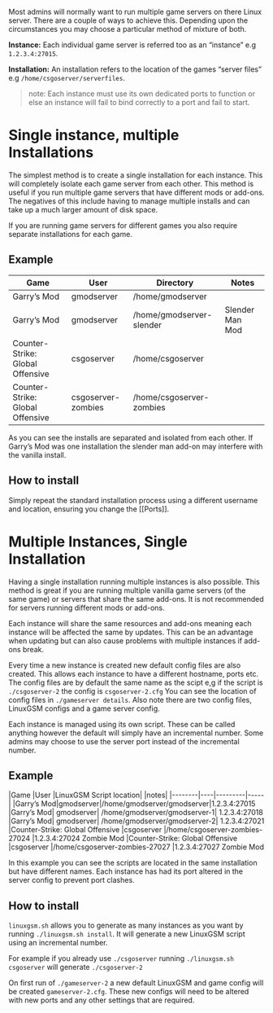 Most admins will normally want to run multiple game servers on there Linux server. There are a couple of ways to achieve this. Depending upon the circumstances you may choose a particular method of mixture of both.

**Instance:** Each individual game server is referred too as an “instance” e.g `1.2.3.4:27015`.

**Installation:** An installation refers to the location of the games “server files” e.g `/home/csgoserver/serverfiles`.

> note: Each instance must use its own dedicated ports to function or else an instance will fail to bind correctly to a port and fail to start.

# Single instance, multiple Installations
The simplest method is to create a single installation for each instance. This will completely isolate each game server from each other. This method is useful if you run multiple game servers that have different mods or add-ons. The negatives of this include having to manage multiple installs and can take up a much larger amount of disk space.

If you are running game servers for different games you also require separate installations for each game.

## Example

|Game |User|Directory|Notes|
|--------|----|---------|-----|
| Garry’s Mod |gmodserver|/home/gmodserver|     |
| Garry’s Mod |gmodserver|/home/gmodserver-slender|Slender Man Mod|
| Counter-Strike: Global Offensive |csgoserver|/home/csgoserver|   |
| Counter-Strike: Global Offensive |csgoserver-zombies|/home/csgoserver-zombies|   |

As you can see the installs are separated and isolated from each other. If Garry’s Mod was one installation the slender man add-on may interfere with the vanilla install. 

## How to install
Simply repeat the standard installation process using a different username and location, ensuring you change the [[Ports]].

# Multiple Instances, Single Installation
Having a single installation running multiple instances is also possible. This method is great if you are running multiple vanilla game servers (of the same game) or servers that share the same add-ons. It is not recommended for servers running different mods or add-ons.

Each instance will share the same resources and add-ons meaning each instance will be affected the same by updates. This can be an advantage when updating but can also cause problems with multiple instances if add-ons break.

Every time a new instance is created new default config files are also created. This allows each instance to have a different hostname, ports etc. The config files are by default the same name as the scipt e,g if the script is `./csgoserver-2` the config is `csgoserver-2.cfg` You can see the location of config files in `./gameserver details`. Also note there are two config files, LinuxGSM configs and a game server config.

Each instance is managed using its own script. These can be called anything however the default will simply have an incremental number. Some admins may choose to use the server port instead of the incremental number.

## Example

|Game	|User	|LinuxGSM Script location|	|notes|
|--------|----|---------|-----|
|Garry’s Mod|gmodserver|/home/gmodserver/gmodserver|1.2.3.4:27015
|Garry’s Mod|	gmodserver|	/home/gmodserver/gmodserver-1|	1.2.3.4:27018
|Garry’s Mod|	gmodserver|	/home/gmodserver/gmodserver-2|	1.2.3.4:27021
|Counter-Strike: Global Offensive	|csgoserver	|/home/csgoserver-zombies-27024	|1.2.3.4:27024
Zombie Mod
|Counter-Strike: Global Offensive	|csgoserver	|/home/csgoserver-zombies-27027	|1.2.3.4:27027
Zombie Mod

In this example you can see the scripts are located in the same installation but have different names. Each instance has had its port altered in the server config to prevent port clashes.

## How to install

`linuxgsm.sh` allows you to generate as many instances as you want by running `./linuxgsm.sh install`. It will generate a new LinuxGSM script using an incremental number.

For example if you already use `./csgoserver` running `./linuxgsm.sh csgoserver` will generate `./csgoserver-2`

On first run of `./gameserver-2` a new default LinuxGSM and game config will be created `gameserver-2.cfg`. These new configs will need to be altered with new ports and any other settings that are required.